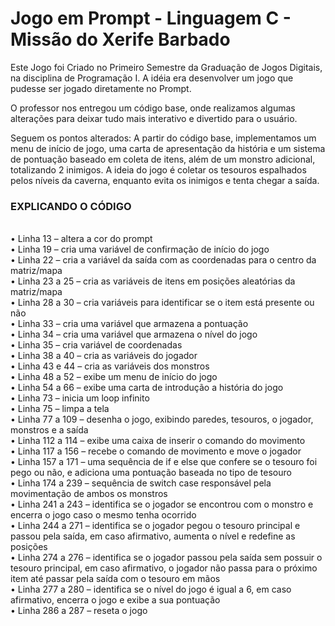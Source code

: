 # Jogo em Prompt - Linguagem C - Missão do Xerife Barbado

Este Jogo foi Criado no Primeiro Semestre da Graduação de Jogos Digitais, na disciplina de Programação I.
A idéia era desenvolver um jogo que pudesse ser jogado diretamente no Prompt.

O professor nos entregou um código base, onde realizamos algumas alterações para deixar tudo mais interativo e divertido para o usuário.

Seguem os pontos alterados:
A partir do código base, implementamos um menu de início de jogo, uma carta de apresentação da história e um sistema de pontuação baseado em coleta de itens, além de um monstro adicional, totalizando 2 inimigos.
A ideia do jogo é coletar os tesouros espalhados pelos níveis da caverna, enquanto evita os inimigos e tenta chegar a saída.

<h3>EXPLICANDO O CÓDIGO</h3><br>
• Linha 13 – altera a cor do prompt<br>
• Linha 19 – cria uma variável de confirmação de início do jogo<br>
• Linha 22 – cria a variável da saída com as coordenadas para o centro da matriz/mapa<br>
• Linha 23 a 25 – cria as variáveis de itens em posições aleatórias da matriz/mapa<br>
• Linha 28 a 30 – cria variáveis para identificar se o item está presente ou não<br>
• Linha 33 – cria uma variável que armazena a pontuação<br>
• Linha 34 – cria uma variável que armazena o nível do jogo<br>
• Linha 35 – cria variável de coordenadas<br>
• Linha 38 a 40 – cria as variáveis do jogador<br>
• Linha 43 e 44 – cria as variáveis dos monstros <br>
• Linha 48 a 52 – exibe um menu de início do jogo<br>
• Linha 54 a 66 – exibe uma carta de introdução a história do jogo<br>
• Linha 73 – inicia um loop infinito<br>
• Linha 75 – limpa a tela<br>
• Linha 77 a 109 – desenha o jogo, exibindo paredes, tesouros, o jogador, monstros e a saída<br>
• Linha 112 a 114 – exibe uma caixa de inserir o comando do movimento<br>
• Linha 117 a 156 – recebe o comando de movimento e move o jogador<br>
• Linha 157 a 171 – uma sequência de if e else que confere se o tesouro foi pego ou não, e adiciona uma pontuação baseada no tipo de tesouro<br>
• Linha 174 a 239 – sequência de switch case responsável pela movimentação de ambos os monstros<br>
• Linha 241 a 243 – identifica se o jogador se encontrou com o monstro e encerra o jogo caso o mesmo tenha ocorrido<br>
• Linha 244 a 271 – identifica se o jogador pegou o tesouro principal e passou pela saída, em caso afirmativo, aumenta o nível e redefine as posições<br>
• Linha 274 a 276 – identifica se o jogador passou pela saída sem possuir o tesouro principal, em caso afirmativo, o jogador não passa para o próximo item até passar pela saída com o tesouro em mãos<br>
• Linha 277 a 280 – identifica se o nível do jogo é igual a 6, em caso afirmativo, encerra o jogo e exibe a sua pontuação<br>
• Linha 286 a 287 – reseta o jogo<br>
